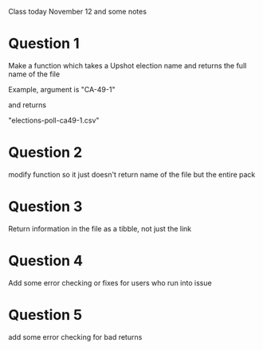 Class today November 12 and some notes

# Question 1

Make a function which takes a Upshot election name and returns the full name of the file

Example, argument is "CA-49-1"

and returns 

"elections-poll-ca49-1.csv"

# Question 2

modify function so it just doesn't return name of the file but the entire pack

# Question 3

Return information in the file as a tibble, not just the link

# Question 4

Add some error checking or fixes for users who run into issue

# Question 5

add some error checking for bad returns